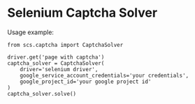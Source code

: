 # Selenium Captcha Solver
Usage example:

```
from scs.captcha import CaptchaSolver

driver.get('page with captcha')
captcha_solver = CaptchaSolver(
    driver='selenium driver', 
    google_service_account_credentials='your credentials', 
    google_project_id='your google project id'
)
captcha_solver.solve()
```
